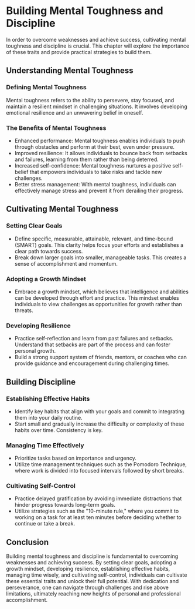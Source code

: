 Building Mental Toughness and Discipline
=================================================



In order to overcome weaknesses and achieve success, cultivating mental toughness and discipline is crucial. This chapter will explore the importance of these traits and provide practical strategies to build them.

Understanding Mental Toughness
------------------------------

### Defining Mental Toughness

Mental toughness refers to the ability to persevere, stay focused, and maintain a resilient mindset in challenging situations. It involves developing emotional resilience and an unwavering belief in oneself.

### The Benefits of Mental Toughness

* Enhanced performance: Mental toughness enables individuals to push through obstacles and perform at their best, even under pressure.
* Improved resilience: It allows individuals to bounce back from setbacks and failures, learning from them rather than being deterred.
* Increased self-confidence: Mental toughness nurtures a positive self-belief that empowers individuals to take risks and tackle new challenges.
* Better stress management: With mental toughness, individuals can effectively manage stress and prevent it from derailing their progress.

Cultivating Mental Toughness
----------------------------

### Setting Clear Goals

* Define specific, measurable, attainable, relevant, and time-bound (SMART) goals. This clarity helps focus your efforts and establishes a clear path towards success.
* Break down larger goals into smaller, manageable tasks. This creates a sense of accomplishment and momentum.

### Adopting a Growth Mindset

* Embrace a growth mindset, which believes that intelligence and abilities can be developed through effort and practice. This mindset enables individuals to view challenges as opportunities for growth rather than threats.

### Developing Resilience

* Practice self-reflection and learn from past failures and setbacks. Understand that setbacks are part of the process and can foster personal growth.
* Build a strong support system of friends, mentors, or coaches who can provide guidance and encouragement during challenging times.

Building Discipline
-------------------

### Establishing Effective Habits

* Identify key habits that align with your goals and commit to integrating them into your daily routine.
* Start small and gradually increase the difficulty or complexity of these habits over time. Consistency is key.

### Managing Time Effectively

* Prioritize tasks based on importance and urgency.
* Utilize time management techniques such as the Pomodoro Technique, where work is divided into focused intervals followed by short breaks.

### Cultivating Self-Control

* Practice delayed gratification by avoiding immediate distractions that hinder progress towards long-term goals.
* Utilize strategies such as the "10-minute rule," where you commit to working on a task for at least ten minutes before deciding whether to continue or take a break.

Conclusion
----------

Building mental toughness and discipline is fundamental to overcoming weaknesses and achieving success. By setting clear goals, adopting a growth mindset, developing resilience, establishing effective habits, managing time wisely, and cultivating self-control, individuals can cultivate these essential traits and unlock their full potential. With dedication and perseverance, one can navigate through challenges and rise above limitations, ultimately reaching new heights of personal and professional accomplishment.
